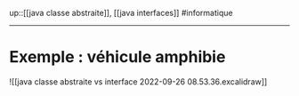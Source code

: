 up::[[java classe abstraite]], [[java interfaces]]
#informatique

----

# Exemple : véhicule amphibie

![[java classe abstraite vs interface 2022-09-26 08.53.36.excalidraw]]


